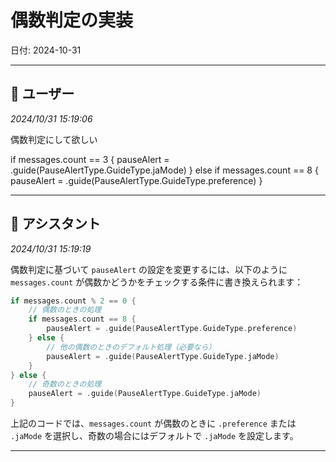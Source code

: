 # 偶数判定の実装

日付: 2024-10-31

---

## 👤 ユーザー
*2024/10/31 15:19:06*

偶数判定にして欲しい

if messages.count == 3 {
                pauseAlert = .guide(PauseAlertType.GuideType.jaMode)
            } else if messages.count == 8 {
                pauseAlert = .guide(PauseAlertType.GuideType.preference)
            }

---

## 🤖 アシスタント
*2024/10/31 15:19:19*

偶数判定に基づいて `pauseAlert` の設定を変更するには、以下のように `messages.count` が偶数かどうかをチェックする条件に書き換えられます：

```swift
if messages.count % 2 == 0 {
    // 偶数のときの処理
    if messages.count == 8 {
        pauseAlert = .guide(PauseAlertType.GuideType.preference)
    } else {
        // 他の偶数のときのデフォルト処理（必要なら）
        pauseAlert = .guide(PauseAlertType.GuideType.jaMode)
    }
} else {
    // 奇数のときの処理
    pauseAlert = .guide(PauseAlertType.GuideType.jaMode)
}
```

上記のコードでは、`messages.count` が偶数のときに `.preference` または `.jaMode` を選択し、奇数の場合にはデフォルトで `.jaMode` を設定します。

---
